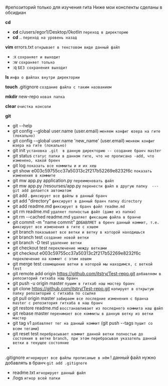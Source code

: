#репозиторий только для изучения гита
Ниже мои конспекты сделаны в обсидиан

**cd** 
- **cd** c/users/egor1/Desktop/0kotlin    `переход в директорию`
- **cd** .. `переход на уровень назад`

**vim** errors.txt `открывает в текстовом виде данный файл`
- :x `сохраняет и выходит`
- :w `сохраняет только`
- :q `БЕЗ сохранения выходит`

**ls** `инфа о файлах внутри директории`

**touch** .gitignore `создание файла с таким названием` 

**mkdir** new-repo `новая папка`

**clear** `очистка консоли`


**git**
- git --help
- git config --global user.name       (user.email) `меняем конфиг юзера на гите (локально)`
- git config --global user.name 'new_name'      (user.email) `меняем конфиг юзера на гите (локально)`
- git init `установка .git  в данную директорию -- создание бранч master`
- git status `статус папки в данном гите, что не прописано -add, что изменено, какой бренч `
- git log `показать все коммиты и и их хеш`
- git show e003c59755cc37a50313c2f217b52269e8232f6c `показать изменения в коммите`
- git mw app.py application.py `переименовать файл`
- git mw app.py /resourses/app.py `перенести файл в другую папку  --- git add делается автоматом`
- git add . `фиксирует все файлы в данный бранч`
- git add "directory" `фиксирует в данный бранч папку directory`
- git add readme.md `фиксирует в бранч файл readme.md `
- git rm readme.md `удаляет полностью файл (даже из папки)`
- git rm --cached readme.md `удаляет фиксацию файла в бранче`
- git commit -m "name commit" `ДОБАВЛЯЕТ в бренч данный коммит, т.е. фиксирует все изменения в гите с хэшем`
- git branch `показывает все ветки и ветку в которой находишься`
- git branch test `создание новой ветки`
- git branch -D test `удаление ветки`
- git checkout test `переключение между ветками`
- git checkout e003c59755cc37a50313c2f217b52269e8232f6c `переключение на коммит с этим хешем`
- git merge test `совмещение ветки в которой мы находимся, с веткой test`
- git remote add origin https://github.com/itstry/Test-repo.git `добавляем в репозиторий гитхаба наш бранч`
- git push -u origin master `пушим в гитхаб наш мастер бранч`
- git clone https://github.com/itstry/Test-repo.git `копирует в открытую папку репозиторий с гитхаба по ссылке`
- git pull origin master `забираем все последние изменения с бранча master с репозитория гитхаба в наш бранч`
- git restore readme.md `восстанавливает из последнего коммита наш файл`
- git rebase master `перенимает все коммиты в данную ветку из ветки мастер`
- git tag v1 `добавляет тег на данный коммит` (git push --tags `пушит со всем тегами`)
- git reset test `перебрасывает коммит данной ветки полностью до состояния в ветке branch, при этом перебрасывая указатель данной ветки в текущее состояние`
- 



.gitignore `игнорирует все файлы прописаные в нём` ! данный файл нужно добавлять в бранч `git add .gitignore`
- readme.txt `игнорирует данный файл`
- /logs `игнор всей папки`